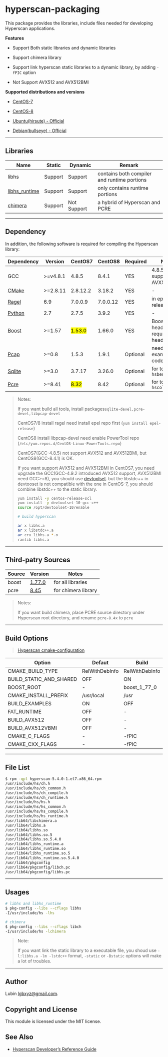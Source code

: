 # hyperscan-packaging

This package provides the libraries, include files needed for developing Hyperscan applications.



**Features**

- Support Both static libraries and dynamic libraries

- Support chimera library

- Support link hyperscan static libraries to a dynamic library, by adding `-fPIC` option

- Not Support AVX512 and AVX512BMI

**Supported distributions and versions**

- [CentOS-7](rpm/el7_x64/)

- [CentOS-8](rpm/el8_x64/)

- [Ubuntu(hirsute)  - Official](https://packages.ubuntu.com/hirsute/libhyperscan-dev)

- [Debian(bullseye) - Official](https://packages.debian.org/bullseye/libhyperscan-dev)

----

## Libraries

| Name                                                                                                   | Static  | Dynamic     | Remark                                      |
| ------------------------------------------------------------------------------------------------------ | ------- | ----------- | ------------------------------------------- |
| libhs                                                                                                  | Support | Support     | contains both compiler and runtime portions |
| [libhs_runtime](http://intel.github.io/hyperscan/dev-reference/serialization.html#the-runtime-library) | Support | Support     | only contains runtime portions              |
| [chimera](http://intel.github.io/hyperscan/dev-reference/chimera.html)                                 | Support | Not Support | a hybrid of Hyperscan and PCRE              |

----

## Dependency

In addition, the following software is required for compiling the Hyperscan library:

| Dependency                                      | Version  | CentOS7             | CentOS8  | Required | Notes                                |
| ----------------------------------------------- | -------- | ------------------- | -------- | -------- | ------------------------------------ |
| GCC                                             | >=v4.8.1 | 4.8.5               | 8.4.1    | YES      | 4.8.5 not support AVX512(BMI)        |
| [CMake](http://www.cmake.org/)                  | >=2.8.11 | 2.8.12.2            | 3.18.2   | YES      | -                                    |
| [Ragel](http://www.colm.net/open-source/ragel/) | 6.9      | 7.0.0.9             | 7.0.0.12 | YES      | in epel-release                      |
| [Python](http://www.python.org/)                | 2.7      | 2.7.5               | 3.9.2    | YES      | -                                    |
| [Boost](http://boost.org/)                      | >=1.57   | <mark>1.53.0</mark> | 1.66.0   | YES      | Boost headers required(only headers) |
| [Pcap](http://tcpdump.org/)                     | >=0.8    | 1.5.3               | 1.9.1    | Optional | needed for example code only         |
| [Sqlite](http://www.sqlite.org/)                | >=3.0    | 3.7.17              | 3.26.0   | Optional | for tool `hsbench`                   |
| [Pcre](http://www.pcre.org/)                    | >=8.41   | <mark>8.32</mark>   | 8.42     | Optional | for tool `hscollider`                |

> Notes:
> 
> If you want build all tools, install packages`sqlite-devel,pcre-devel,libpcap-devel`
> 
> CentOS7/8 install ragel need install epel repo first (`yum install epel-release`)
> 
> CentOS8 install libpcap-devel need enable PowerTool repo (`/etc/yum.repos.d/CentOS-Linux-PowerTools.repo`)
> 
> CentOS7(GCC-4.8.5) not support AVX512 and AVX512BMI, but CentOS8(GCC-8.4.1) is OK. 
> 
> If you want support AVX512 and AVX512BMI in CentOS7, you need upgrade the GCC(GCC-4.9.2 introduced AVX512 support, AVX512BMI need GCC>=8), you should use [devtoolset](https://access.redhat.com/documentation/en-us/red_hat_developer_toolset/8/pdf/user_guide/red_hat_developer_toolset-10-user_guide-en-us.pdf). but the libstdc++ in devtooset is not compatible with the one in CentOS-7, you should combine libstdc++ to the static library.
> 
> ```bash
> yum install -y centos-release-scl
> yum install -y devtoolset-10-gcc-c++
> source /opt/devtoolset-10/enable
> 
> # build hyperscan
> 
> ar x libhs.a
> ar x libstdc++.a
> ar cru libhs.a *.o
> ranlib libhs.a
> ```

-----

## Third-patry Sources

| Source | Version                                                                                    | Notes               |
| ------ | ------------------------------------------------------------------------------------------ | ------------------- |
| boost  | [1.77.0](http://udomain.dl.sourceforge.net/project/boost/boost/1.77.0/boost_1_77_0.tar.gz) | for all libraries   |
| pcre   | [8.45](http://udomain.dl.sourceforge.net/project/pcre/pcre/8.45/pcre-8.45.tar.gz)          | for chimera library |

> Notes:
> 
> If you want build chimera, place PCRE source directory under Hyperscan root directory, and rename `pcre-8.4x` to `pcre`

-----

## Build Options

> [Hyperscan cmake-configuration](https://intel.github.io/hyperscan/dev-reference/getting_started.html#cmake-configuration)

| Option                  | Defaut         | Build          |
| ----------------------- | -------------- | -------------- |
| CMAKE_BUILD_TYPE        | RelWithDebInfo | RelWithDebInfo |
| BUILD_STATIC_AND_SHARED | OFF            | ON             |
| BOOST_ROOT              | -              | boost_1_77_0   |
| CMAKE_INSTALL_PREFIX    | /usr/local     | /usr           |
| BUILD_EXAMPLES          | ON             | OFF            |
| FAT_RUNTIME             | OFF            | -              |
| BUILD_AVX512            | OFF            | -              |
| BUILD_AVX512VBMI        | OFF            | -              |
| CMAKE_C_FLAGS           | -              | -fPIC          |
| CMAKE_CXX_FLAGS         | -              | -fPIC          |

-----

## File List

```bash
$ rpm -qpl hyperscan-5.4.0-1.el7.x86_64.rpm 
/usr/include/hs/ch.h
/usr/include/hs/ch_common.h
/usr/include/hs/ch_compile.h
/usr/include/hs/ch_runtime.h
/usr/include/hs/hs.h
/usr/include/hs/hs_common.h
/usr/include/hs/hs_compile.h
/usr/include/hs/hs_runtime.h
/usr/lib64/libchimera.a
/usr/lib64/libhs.a
/usr/lib64/libhs.so
/usr/lib64/libhs.so.5
/usr/lib64/libhs.so.5.4.0
/usr/lib64/libhs_runtime.a
/usr/lib64/libhs_runtime.so
/usr/lib64/libhs_runtime.so.5
/usr/lib64/libhs_runtime.so.5.4.0
/usr/lib64/pkgconfig
/usr/lib64/pkgconfig/libch.pc
/usr/lib64/pkgconfig/libhs.pc
```

-----

## Usages

```bash
# libhs and libhs_runtime
$ pkg-config --libs --cflags libhs
-I/usr/include/hs -lhs

# chimera
$ pkg-config --libs --cflags libch
-I/usr/include/hs -lchimera 
```

> Note:
> 
> If you want link the static library to a executable file, you shoud use `-l:libhs.a -lm -lstdc++` format, `-static` or `-Bstatic` options will make a lot of troubles.

-----

## Author

Lubin [lgbxyz@gmail.com](mailto:lgbxyz@gmail.com).

## Copyright and License

This module is licensed under the MIT license.

## See Also

- [Hyperscan Developer’s Reference Guide](http://intel.github.io/hyperscan/dev-reference/)
